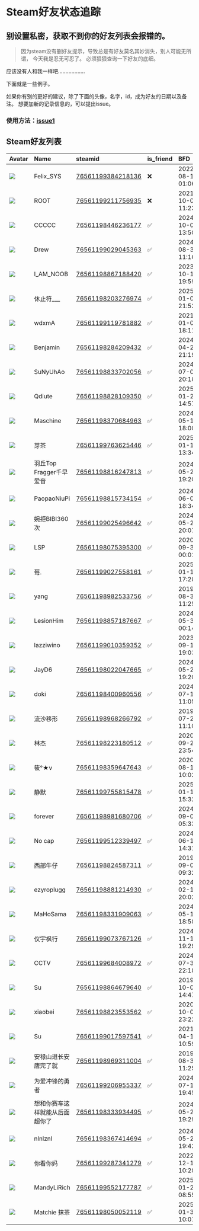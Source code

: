 # Steam好友状态追踪
## 别设置私密，获取不到你的好友列表会报错的。

> 因为steam没有删好友提示，导致总是有好友莫名其妙消失，别人可能无所谓，
> 今天我是忍无可忍了。 必须狠狠查询一下好友的底细。

应该没有人和我一样吧………………

下面就是一些例子。

如果你有别的更好的建议，除了下面的头像，名字，id，成为好友的日期以及备注。 想要加新的记录信息的，可以提出issue。

### 使用方法：[issue1](https://github.com/systemannounce/SteamFriends/issues/1)

## Steam好友列表

| Avatar                                                                            | Name              | steamid                                                                     | is_friend   | BFD                 | Remark   | removed_time        |
|:----------------------------------------------------------------------------------|:------------------|:----------------------------------------------------------------------------|:------------|:--------------------|:---------|:--------------------|
| ![](https://avatars.steamstatic.com/d41abd4be0b3769e1919802da758591a11639b13.jpg) | Felix_SYS         | [76561199384218136](https://steamcommunity.com/profiles/76561199384218136/) | ❌           | 2022-08-14 01:06:38 |          | 2025-01-08 04:25:02 |
| ![](https://avatars.steamstatic.com/ef15d4fa577672454e11c4dc5fbfa9fc71722ede.jpg) | ROOT              | [76561199211756935](https://steamcommunity.com/profiles/76561199211756935/) | ❌           | 2021-10-02 11:23:03 |          | 2025-01-08 04:25:02 |
| ![](https://avatars.steamstatic.com/43b37b323147bfd12f7ef41a8a9f40cfa384f57e.jpg) | CCCCC             | [76561198446236177](https://steamcommunity.com/profiles/76561198446236177/) | ✅           | 2024-10-03 13:50:48 |          |                     |
| ![](https://avatars.steamstatic.com/8a78a24d3ae3031caf2695bc4dede2d6eb7af7cf.jpg) | Drew              | [76561199029045363](https://steamcommunity.com/profiles/76561199029045363/) | ✅           | 2024-08-30 11:16:28 |          |                     |
| ![](https://avatars.steamstatic.com/d85397c71148126e6e78cfc5ee05066bd27ce27d.jpg) | I_AM_NOOB         | [76561198867188420](https://steamcommunity.com/profiles/76561198867188420/) | ✅           | 2023-10-13 19:59:11 |          |                     |
| ![](https://avatars.steamstatic.com/ab17be10f5f0464aa8266bd827a04646584a3e48.jpg) | 休止符___            | [76561198203276974](https://steamcommunity.com/profiles/76561198203276974/) | ✅           | 2025-01-08 21:52:51 |          |                     |
| ![](https://avatars.steamstatic.com/83d2ab083eb76aebed718fd01921fbe2af2b7e35.jpg) | wdxmA             | [76561199119781882](https://steamcommunity.com/profiles/76561199119781882/) | ✅           | 2021-01-01 18:11:02 |          |                     |
| ![](https://avatars.steamstatic.com/a1f08e5204934870614875f26f7ef42091d6f70a.jpg) | Benjamin          | [76561198284209432](https://steamcommunity.com/profiles/76561198284209432/) | ✅           | 2024-04-28 21:19:22 |          |                     |
| ![](https://avatars.steamstatic.com/b66e724fe1b5d5d8084ee58d598b75669ea47d06.jpg) | SuNyUhAo          | [76561198833702056](https://steamcommunity.com/profiles/76561198833702056/) | ✅           | 2024-07-08 20:18:22 |          |                     |
| ![](https://avatars.steamstatic.com/d5600f93c830be2024aa5ff077a4edc713cc7e3d.jpg) | Qdiute            | [76561198828109350](https://steamcommunity.com/profiles/76561198828109350/) | ✅           | 2025-01-20 14:57:08 |          |                     |
| ![](https://avatars.steamstatic.com/8dfe278c7493b6984540e57ecd57b791df13841e.jpg) | Maschine          | [76561198370684963](https://steamcommunity.com/profiles/76561198370684963/) | ✅           | 2024-05-18 18:00:19 |          |                     |
| ![](https://avatars.steamstatic.com/07fa861142a1514d2e77296e9da8a99cbd7f63d0.jpg) | 芽茶                | [76561199763625446](https://steamcommunity.com/profiles/76561199763625446/) | ✅           | 2025-01-15 13:34:55 |          |                     |
| ![](https://avatars.steamstatic.com/c0cdb0fff85b9493f21378e7e0fa3cb7e4452621.jpg) | 羽丘Top Fragger千早爱音 | [76561198816247813](https://steamcommunity.com/profiles/76561198816247813/) | ✅           | 2024-05-27 19:20:02 |          |                     |
| ![](https://avatars.steamstatic.com/1e616b177c822240aae25954a6a24e81237d55b5.jpg) | PaopaoNiuPi       | [76561198815734154](https://steamcommunity.com/profiles/76561198815734154/) | ✅           | 2024-06-04 18:34:28 |          |                     |
| ![](https://avatars.steamstatic.com/64455b3f80e6419b182bf68c483de214f5f56d75.jpg) | 婉拒BIBI360次        | [76561199025496642](https://steamcommunity.com/profiles/76561199025496642/) | ✅           | 2024-05-26 20:07:43 |          |                     |
| ![](https://avatars.steamstatic.com/5321ba3f7b232e159f27a341bccc8bf65dab905b.jpg) | LSP               | [76561198075395300](https://steamcommunity.com/profiles/76561198075395300/) | ✅           | 2020-09-30 00:01:01 |          |                     |
| ![](https://avatars.steamstatic.com/8f15470cf01e4c8de7fc30b74d79df47d2b61093.jpg) | 莓.                | [76561199027558161](https://steamcommunity.com/profiles/76561199027558161/) | ✅           | 2025-01-10 17:28:57 |          |                     |
| ![](https://avatars.steamstatic.com/54436e425ca3657ceee6635454e69acd981088b3.jpg) | yang              | [76561198982533756](https://steamcommunity.com/profiles/76561198982533756/) | ✅           | 2019-08-31 11:25:52 |          |                     |
| ![](https://avatars.steamstatic.com/56007fec0cdb1e2024825a400a13e671ea1159ac.jpg) | LesionHim         | [76561198857187667](https://steamcommunity.com/profiles/76561198857187667/) | ✅           | 2024-05-31 00:14:39 |          |                     |
| ![](https://avatars.steamstatic.com/edea68afd57a75255af47916521ba7b4bd0174c1.jpg) | lazziwino         | [76561199010359352](https://steamcommunity.com/profiles/76561199010359352/) | ✅           | 2023-09-17 19:03:51 |          |                     |
| ![](https://avatars.steamstatic.com/fef49e7fa7e1997310d705b2a6158ff8dc1cdfeb.jpg) | JayD6             | [76561198022047665](https://steamcommunity.com/profiles/76561198022047665/) | ✅           | 2024-05-25 19:20:51 |          |                     |
| ![](https://avatars.steamstatic.com/784ccb82d837f7e169de85b4b9b20cf4d95554da.jpg) | doki              | [76561198400960556](https://steamcommunity.com/profiles/76561198400960556/) | ✅           | 2024-07-15 11:05:01 |          |                     |
| ![](https://avatars.steamstatic.com/78e905b1a6af2e6a37f3e6d3a0726db42e85e62a.jpg) | 流沙移形              | [76561198968266792](https://steamcommunity.com/profiles/76561198968266792/) | ✅           | 2019-07-26 11:10:25 |          |                     |
| ![](https://avatars.steamstatic.com/70ad3048d375e617210d7afdbf1d8d58cbea0a0d.jpg) | 林杰                | [76561198223180512](https://steamcommunity.com/profiles/76561198223180512/) | ✅           | 2020-09-29 23:54:18 |          |                     |
| ![](https://avatars.steamstatic.com/190901195af3351b640f78b46cd4d3b21b9d001e.jpg) | 筱°★v              | [76561198359647643](https://steamcommunity.com/profiles/76561198359647643/) | ✅           | 2020-08-17 10:02:37 |          |                     |
| ![](https://avatars.steamstatic.com/a4a0010a0a839b635121d851637abe5084b0465a.jpg) | 静默                | [76561199755815478](https://steamcommunity.com/profiles/76561199755815478/) | ✅           | 2025-01-10 15:32:25 |          |                     |
| ![](https://avatars.steamstatic.com/e3e5766734b9d19ee5001ec593597cd1259e496c.jpg) | forever           | [76561198981680706](https://steamcommunity.com/profiles/76561198981680706/) | ✅           | 2024-09-05 05:33:30 |          |                     |
| ![](https://avatars.steamstatic.com/e123051ffc4f07e73737d58c17e3bee71366fc34.jpg) | No cap            | [76561199512339497](https://steamcommunity.com/profiles/76561199512339497/) | ✅           | 2024-06-19 14:31:53 |          |                     |
| ![](https://avatars.steamstatic.com/b7492447321fb49c895f998e441358311371d6c7.jpg) | 西部牛仔              | [76561198824587311](https://steamcommunity.com/profiles/76561198824587311/) | ✅           | 2019-09-08 09:32:07 |          |                     |
| ![](https://avatars.steamstatic.com/7f3b86a4598d867e1a1f63aa11820ed944f2f989.jpg) | ezyroplugg        | [76561198881214930](https://steamcommunity.com/profiles/76561198881214930/) | ✅           | 2024-02-19 20:02:11 |          |                     |
| ![](https://avatars.steamstatic.com/a95261ed8994c2a580edb99f2864baba8b300251.jpg) | MaHoSama          | [76561198331909063](https://steamcommunity.com/profiles/76561198331909063/) | ✅           | 2024-05-17 18:58:58 |          |                     |
| ![](https://avatars.steamstatic.com/148ff422f2245ab66abfeabf3f7506861d6b703b.jpg) | 仪宇枫行              | [76561199073767126](https://steamcommunity.com/profiles/76561199073767126/) | ✅           | 2024-11-19 19:29:00 |          |                     |
| ![](https://avatars.steamstatic.com/fef49e7fa7e1997310d705b2a6158ff8dc1cdfeb.jpg) | CCTV              | [76561199684008972](https://steamcommunity.com/profiles/76561199684008972/) | ✅           | 2024-07-30 22:18:07 |          |                     |
| ![](https://avatars.steamstatic.com/148ff422f2245ab66abfeabf3f7506861d6b703b.jpg) | Su                | [76561198864679640](https://steamcommunity.com/profiles/76561198864679640/) | ✅           | 2019-10-05 14:47:45 |          |                     |
| ![](https://avatars.steamstatic.com/1c0b5c37a442a2d39f32902ec42f2e26ba6a142e.jpg) | xiaobei           | [76561198823553562](https://steamcommunity.com/profiles/76561198823553562/) | ✅           | 2020-10-07 23:22:51 |          |                     |
| ![](https://avatars.steamstatic.com/b2732234f3fbed341c241f58e1848418941f7d92.jpg) | Su                | [76561199017597541](https://steamcommunity.com/profiles/76561199017597541/) | ✅           | 2021-04-18 10:59:26 |          |                     |
| ![](https://avatars.steamstatic.com/fef49e7fa7e1997310d705b2a6158ff8dc1cdfeb.jpg) | 安禄山进长安唐完了就        | [76561198969311004](https://steamcommunity.com/profiles/76561198969311004/) | ✅           | 2019-08-31 11:25:56 |          |                     |
| ![](https://avatars.steamstatic.com/e982a225425cb5e925dc163bc6d7a18bf9e21972.jpg) | 为爱冲锋的勇者           | [76561199206955337](https://steamcommunity.com/profiles/76561199206955337/) | ✅           | 2024-07-11 19:45:05 |          |                     |
| ![](https://avatars.steamstatic.com/fc5d8974fd3b0cd4519d382edd70e89172d6da5b.jpg) | 想和你赛车这样就能从后面超你了   | [76561198333934495](https://steamcommunity.com/profiles/76561198333934495/) | ✅           | 2024-05-20 19:29:32 |          |                     |
| ![](https://avatars.steamstatic.com/4d20fa16b63e3c3ad889a06c936825b77e049970.jpg) | nlnlznl           | [76561198367414694](https://steamcommunity.com/profiles/76561198367414694/) | ✅           | 2024-05-21 19:42:01 |          |                     |
| ![](https://avatars.steamstatic.com/d3eb39d70f297a4191bea908797cd7972a77ad86.jpg) | 你看你妈              | [76561199287341279](https://steamcommunity.com/profiles/76561199287341279/) | ✅           | 2022-12-12 10:28:25 |          |                     |
| ![](https://avatars.steamstatic.com/afb1c2c0ca3205972b0e23900c4b78a30dd891fa.jpg) | MandyLiRich       | [76561199552177787](https://steamcommunity.com/profiles/76561199552177787/) | ✅           | 2025-01-22 08:55:30 |          |                     |
| ![](https://avatars.steamstatic.com/205d40ba481ef4a69ef0bad0706507d4abc07612.jpg) | Matchie 抹茶        | [76561198050052119](https://steamcommunity.com/profiles/76561198050052119/) | ✅           | 2025-01-31 10:07:05 |          |                     |